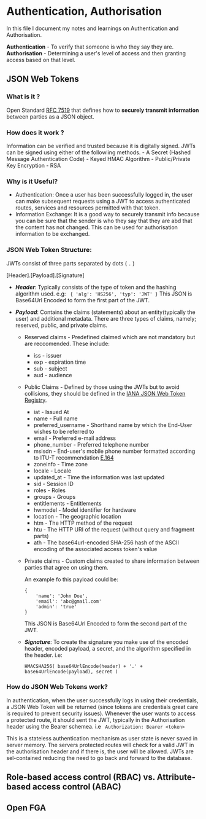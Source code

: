 # Authentication, Authorisation

In this file I document my notes and learnings on Authentication and Authorisation.

**Authentication** - To verify that someone is who they say they are.
**Authorisation** - Determining a user's level of access and then granting access based on that level.

## JSON Web Tokens

### What is it ?
Open Standard [RFC 7519](https://tools.ietf.org/html/rfc7519) that defines how to **securely transmit information** between parties as a JSON object.

### How does it work ?   
Information can be verified and trusted because it is digitally signed. JWTs can be signed using either of the followiing methods.
    - A Secret (Hashed Message Authentication Code) - Keyed HMAC Algorithm 
    - Public/Private Key Encryption -  RSA

### Why is it Useful? 
-  Authentication:
        Once a user has been successfully logged in, the user can make subsequent requests using a JWT to access authenticated routes, services and resources permitted with that token.
-  Information Exchange: 
        It is a good way to securely transmit info because you can be sure that the sender is who they say that they are abd that the content has not changed. 
        This can be used for authorisation information to be exchanged. 
    
### JSON Web Token Structure:
JWTs consist of three parts separated by dots ( ```.``` )

[Header].[Payload].[Signature]

-   ***Header***: Typically consists of the type of token and the hashing algorithm used. e.g:
        ``` 
        {
            'alg': 'HS256',
            'typ': 'JWT'
        }
        ```
        This JSON is Base64Url Encoded to form the first part of the JWT.

-   ***Payload***: Contains the claims (statements) about an entity(typically the user) and additional metadata.
        There are three types of claims, namely; reserved, public, and private claims.

    - Reserved claims - Predefined claimed which are not mandatory but are reccomended. These include: 
        -   iss - issuer
        -   exp - expiration time
        -   sub - subject
        -   aud - audience

    - Public Claims - Defined by those using the JWTs but to avoid collisions, they should be defined in the [IANA JSON Web Token Registry](https://www.iana.org/assignments/jwt/jwt.xhtml). 
        - iat -	Issued At
        - name - Full name
        - preferred_username - Shorthand name by which the End-User wishes to be referred to
        - email - Preferred e-mail address
        - phone_number - Preferred telephone number
        - msisdn - End-user's mobile phone number formatted according to ITU-T recommendation [E.164](https://www.itu.int/rec/T-REC-E.164/en)
        - zoneinfo - Time zone
        - locale - Locale
        - updated_at - Time the information was last updated
        - sid -	Session ID
        - roles - Roles
        - groups - Groups
        - entitlements - Entitlements
        - hwmodel - Model identifier for hardware
        - location - The geographic location
        - htm -	The HTTP method of the request
        - htu -	The HTTP URI of the request (without query and fragment parts)
        - ath -	The base64url-encoded SHA-256 hash of the ASCII encoding of the associated access token's value

    - Private claims - Custom claims created to share information between parties that agree on using them.
        
        An example fo this payload could be:
        ``` 
        {
            'name': 'John Doe',
            'email': 'abc@gmail.com'
            'admin': 'true'
        }
        ```
        This JSON is Base64Url Encoded to form the second part of the JWT.

    -   ***Signature***: To create the signature you make use of the encoded header, encoded payload, a secret, and the algorithm specified in the header. i.e:

        ``` HMACSHA256( base64UrlEncode(header) + '.' + base64UrlEncode(payload), secret ) ```

### How do JSON Web Tokens work? 
In authentication, when the user successfully logs in using their credentials, a JSON Web Token will be returned (since tokens are credentials great care is required to prevent security issues). 
Whenever the user wants to access a protected route, it should sent the JWT, typically in the Authorisation header using the Bearer schemea. i.e ``` Authorization: Bearer <token>```

This is a stateless authentication mechanism as user state is never saved in server memory. The servers protected routes will check for a valid JWT in the authorisation header and if there is, the user will be allowed. JWTs are sel-contained reducing the need to go back and forward to the database.


## Role-based access control (RBAC) vs. Attribute-based access control (ABAC) 


## Open FGA 